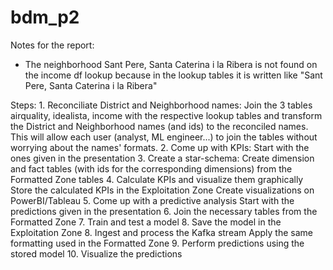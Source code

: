 # bdm_p2
Notes for the report:
- The neighborhood Sant Pere, Santa Caterina i la Ribera is not found on the income df lookup because in the lookup tables it is written like "Sant Pere, Santa Caterina i la Ribera"

Steps:
    1. Reconciliate District and Neighborhood names:
        Join the 3 tables airquality, idealista, income with the respective
        lookup tables and transform the District and Neighborhood names (and
        ids) to the reconciled names.
        This will allow each user (analyst, ML engineer...) to join the tables
        without worrying about the names' formats.
    2. Come up with KPIs:
        Start with the ones given in the presentation
    3. Create a star-schema:
        Create dimension and fact tables (with ids for the corresponding dimensions)
        from the Formatted Zone tables
    4. Calculate KPIs and visualize them graphically
        Store the calculated KPIs in the Exploitation Zone
        Create visualizations on PowerBI/Tableau
    5. Come up with a predictive analysis
        Start with the predictions given in the presentation
    6. Join the necessary tables from the Formatted Zone
    7. Train and test a model
    8. Save the model in the Exploitation Zone
    8. Ingest and process the Kafka stream
        Apply the same formatting used in the Formatted Zone
    9. Perform predictions using the stored model
    10. Visualize the predictions